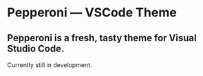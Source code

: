 # Pepperoni — VSCode Theme

## Pepperoni is a fresh, tasty theme for Visual Studio Code.

Currently still in development.
